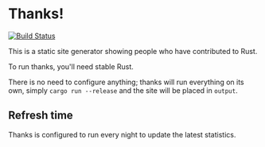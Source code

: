 # Thanks!

[![Build Status][status-img]][status]

[status-img]: https://github.com/rust-lang/thanks/actions/workflows/ci.yml/badge.svg?branch=master
[status]: https://github.com/rust-lang/thanks/actions/workflows/ci.yml

This is a static site generator showing people who have contributed to Rust.

To run thanks, you'll need stable Rust.

There is no need to configure anything; thanks will run everything on its own, simply `cargo run
--release` and the site will be placed in `output`.

## Refresh time

Thanks is configured to run every night to update the latest statistics.
